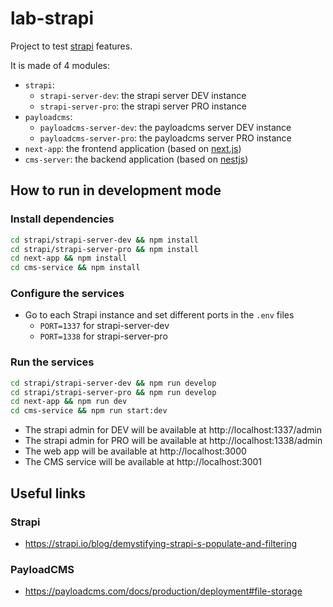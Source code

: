 # lab-strapi

Project to test [strapi](https://strapi.io/) features.

It is made of 4 modules:

- `strapi`:
  - `strapi-server-dev`: the strapi server DEV instance
  - `strapi-server-pro`: the strapi server PRO instance
- `payloadcms`:
  - `payloadcms-server-dev`: the payloadcms server DEV instance
  - `payloadcms-server-pro`: the payloadcms server PRO instance
- `next-app`: the frontend application (based on [next.js](https://nextjs.org/))
- `cms-server`: the backend application (based on [nestjs](https://nestjs.com/))

## How to run in development mode

### Install dependencies

```bash
cd strapi/strapi-server-dev && npm install
cd strapi/strapi-server-pro && npm install
cd next-app && npm install
cd cms-service && npm install
```

### Configure the services

- Go to each Strapi instance and set different ports in the `.env` files
  - `PORT=1337` for strapi-server-dev
  - `PORT=1338` for strapi-server-pro

### Run the services

```bash
cd strapi/strapi-server-dev && npm run develop
cd strapi/strapi-server-pro && npm run develop
cd next-app && npm run dev
cd cms-service && npm run start:dev
```

- The strapi admin for DEV will be available at http://localhost:1337/admin
- The strapi admin for PRO will be available at http://localhost:1338/admin
- The web app will be available at http://localhost:3000
- The CMS service will be available at http://localhost:3001

## Useful links

### Strapi

- https://strapi.io/blog/demystifying-strapi-s-populate-and-filtering

### PayloadCMS

- https://payloadcms.com/docs/production/deployment#file-storage
